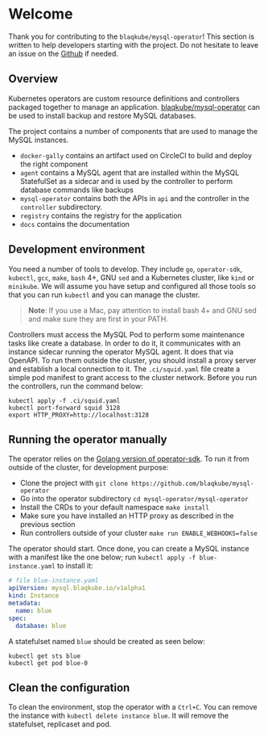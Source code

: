 # Welcome

Thank you for contributing to the `blaqkube/mysql-operator`! This section is
written to help developers starting with the project. Do not hesitate to leave
an issue on the [Github](https://github.com/blaqkube/mysql-operator/issues)
if needed.

## Overview

Kubernetes operators are custom resource definitions and controllers packaged
together to manage an application.
[blaqkube/mysql-operator](https://github.com/blaqkube/mysql-operator) can be
used to install backup and restore MySQL databases.

The project contains a number of components that are used to manage the
MySQL instances.

- `docker-gally` contains an artifact used on CircleCI to build and deploy
  the right component
- `agent` contains a MySQL agent that are installed within the MySQL
  StatefulSet as a sidecar and is used by the controller to perform
  database commands like backups
- `mysql-operator` contains both the APIs in `api` and the controller in the
  `controller` subdirectory.
- `registry` contains the registry for the application
- `docs` contains the documentation

## Development environment

You need a number of tools to develop. They include `go`, `operator-sdk`,
`kubectl`, `gcc`, `make`, `bash` 4+, GNU `sed` and a Kubernetes cluster, like
`kind` or `minikube`. We will assume you have setup and configured all those
tools so that you can run `kubectl` and you can manage the cluster.

> **Note**: If you use a Mac, pay attention to install bash 4+ and GNU sed and
> make sure they are first in your PATH.

Controllers must access the MySQL Pod to perform some maintenance tasks like
create a database. In order to do it, it communicates with an instance sidecar
running the operator MySQL agent. It does that via OpenAPI. To run them
outside the cluster, you should install a proxy server and establish a
local connection to it. The `.ci/squid.yaml` file create a simple pod manifest
to grant access to the cluster network. Before you run the controllers, run
the command below:

```shell
kubectl apply -f .ci/squid.yaml
kubectl port-forward squid 3128
export HTTP_PROXY=http://localhost:3128
```

## Running the operator manually

The operator relies on the
[Golang version of operator-sdk](https://sdk.operatorframework.io/docs/building-operators/golang/).
To run it from outside of the cluster, for development purpose:

- Clone the project with `git clone https://github.com/blaqkube/mysql-operator`
- Go into the operator subdirectory `cd mysql-operator/mysql-operator`
- Install the CRDs to your default namespace `make install`
- Make sure you have installed an HTTP proxy as described in the previous
  section
- Run controllers outside of your cluster `make run ENABLE_WEBHOOKS=false`

The operator should start. Once done, you can create a MySQL instance with a
manifest like the one below; run `kubectl apply -f blue-instance.yaml` to
install it:

```yaml
# file blue-instance.yaml
apiVersion: mysql.blaqkube.io/v1alpha1
kind: Instance
metadata:
  name: blue
spec:
  database: blue
```

A statefulset named `blue` should be created as seen below:

```shell
kubectl get sts blue
kubectl get pod blue-0
```

## Clean the configuration

To clean the environment, stop the operator with a `Ctrl+C`. You can remove the instance with `kubectl delete instance blue`. It will remove the statefulset, replicaset and pod.
